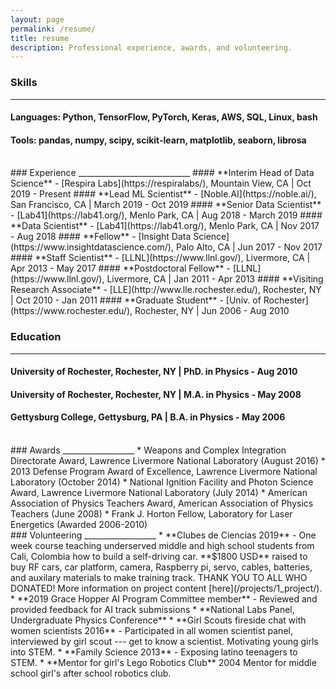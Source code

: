 ```yaml
---
layout: page
permalink: /resume/
title: resume
description: Professional experience, awards, and volunteering.
---
```


### Skills
____________________________
#### **Languages:** Python, TensorFlow, PyTorch, Keras, AWS, SQL, Linux,  bash
#### **Tools:** pandas, numpy, scipy, scikit-learn, matplotlib, seaborn, librosa
<br/>
### Experience
____________________________
#### **Interim Head of Data Science**  - [Respira Labs](https://respiralabs/), Mountain View, CA  | Oct 2019 - Present
#### **Lead ML Scientist**  - [Noble.AI](https://noble.ai/), San Francisco, CA  | March 2019 - Oct 2019
#### **Senior Data Scientist**  - [Lab41](https://lab41.org/), Menlo Park, CA  | Aug 2018 - March 2019
#### **Data Scientist** - [Lab41](https://lab41.org/), Menlo Park, CA | Nov 2017 - Aug 2018
#### **Fellow**  - [Insight Data Science](https://www.insightdatascience.com/), Palo Alto, CA | Jun 2017 - Nov 2017
#### **Staff Scientist** -  [LLNL](https://www.llnl.gov/), Livermore, CA | Apr 2013 - May 2017
#### **Postdoctoral Fellow** - [LLNL](https://www.llnl.gov/), Livermore, CA | Jan 2011 - Apr 2013
#### **Visiting Research Associate** - [LLE](http://www.lle.rochester.edu/), Rochester, NY | Oct 2010 - Jan 2011
#### **Graduate Student** - [Univ. of Rochester](https://www.rochester.edu/), Rochester, NY | Jun 2006 - Aug 2010

### Education
____________________________
#### **University of Rochester**,  Rochester, NY | PhD. in Physics - Aug 2010
#### **University of Rochester**,  Rochester, NY | M.A. in Physics - May 2008
#### **Gettysburg College**, Gettysburg, PA | B.A. in Physics - May 2006

<br/>
### Awards
__________________
* Weapons and Complex Integration Directorate Award, Lawrence Livermore National Laboratory (August 2016)
* 2013 Defense Program Award of Excellence, Lawrence Livermore National Laboratory (October 2014)
* National Ignition Facility and Photon Science Award, Lawrence Livermore National Laboratory (July 2014)
* American Association of Physics Teachers Award, American Association of Physics Teachers (June 2008)
* Frank J. Horton Fellow, Laboratory for Laser Energetics (Awarded 2006-2010)

<br/>
### Volunteering
__________________
*  **Clubes de Ciencias 2019** - One week course teaching underserved middle and high school students from Cali, Colombia how to build a self-driving car.  **$1800 USD** raised to buy RF cars, car platform, camera, Raspberry pi, servo, cables, batteries, and auxilary materials to make training track. THANK YOU TO ALL WHO DONATED! More information on project content [here](/projects/1_project/).
* **2019 Grace Hopper AI Program Committee member** - Reviewed and provided feedback for AI track submissions
* **National Labs Panel, Undergraduate Physics Conference**
* **Girl Scouts fireside chat with women scientists 2016** - Participated in all women scientist panel, interviewed by girl scout --- get to know a scientist. Motivating young girls into STEM.
* **Family Science 2013** - Exposing latino teenagers to STEM.
* **Mentor for girl's Lego Robotics Club** 2004 Mentor for middle school girl's after school robotics club.
